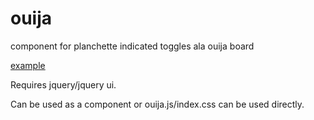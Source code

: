 ouija
=====

component for planchette indicated toggles ala ouija board

[example](http://shaunxcode.github.com/ouija)

Requires jquery/jquery ui. 

Can be used as a component or ouija.js/index.css can be used directly.
